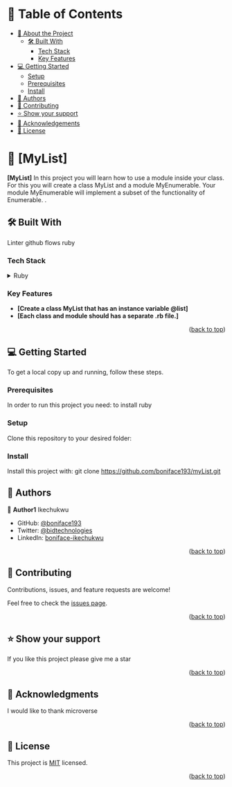 
<!--

REQUIRED SECTIONS:
- Table of Contents
- About the Project
  - Built With
  - Live Demo
- Getting Started
- Authors
- Future Features
- Contributing
- Show your support
- Acknowledgements
- License

After you're finished please remove all the comments and instructions!
-->


<!-- TABLE OF CONTENTS -->

# 📗 Table of Contents

- [📖 About the Project](#about-project)
  - [🛠 Built With](#built-with)
    - [Tech Stack](#tech-stack)
    - [Key Features](#key-features)
- [💻 Getting Started](#getting-started)
  - [Setup](#setup)
  - [Prerequisites](#prerequisites)
  - [Install](#install)
- [👥 Authors](#authors)
- [🤝 Contributing](#contributing)
- [⭐️ Show your support](#support)
- [🙏 Acknowledgements](#acknowledgements)
- [📝 License](#license)

<!-- PROJECT DESCRIPTION -->

# 📖 [MyList] <a name="about-project"></a>

**[MyList]** In this project you will learn how to use a module inside your class. For this you will create a class MyList and a module MyEnumerable. Your module MyEnumerable will implement a subset of the functionality of Enumerable. .

## 🛠 Built With <a name="built-with"></a>
Linter
github flows
ruby

### Tech Stack <a name="tech-stack"></a>

> 

<details>
 
<summary>Ruby</summary>
  <ul>
    <li>Ruby</li>
  </ul>
</details>

<!-- Features -->

### Key Features <a name="key-features"></a>

- **[Create a class MyList that has an instance variable @list]**
- **[Each class and module should has a separate .rb file.]**

<p align="right">(<a href="#readme-top">back to top</a>)</p>


<!-- GETTING STARTED -->

## 💻 Getting Started <a name="getting-started"></a>


To get a local copy up and running, follow these steps.

### Prerequisites

In order to run this project you need:
to install ruby

<!--
Example command:

```sh
 gem install rails
```
 -->

### Setup

Clone this repository to your desired folder:

<!--
Example commands:

```sh
  cd my-folder
  git clone git@github.com:myaccount/my-project.git
```
--->

### Install

Install this project with: git clone https://github.com/boniface193/myList.git

<!--
Example command:

```sh
  cd my-project
  gem install
```
--->

<!-- AUTHORS -->

## 👥 Authors <a name="authors"></a>

👤 **Author1**
Ikechukwu

- GitHub: [@boniface193](https://github.com/boniface193)
- Twitter: [@bidtechnologies](https://twitter.com/bidtechnologies)
- LinkedIn: [boniface-ikechukwu](https://www.linkedin.com/in/boniface-ikechukwu/)



<p align="right">(<a href="#readme-top">back to top</a>)</p>


<!-- CONTRIBUTING -->

## 🤝 Contributing <a name="contributing"></a>

Contributions, issues, and feature requests are welcome!

Feel free to check the [issues page](../../issues/).

<p align="right">(<a href="#readme-top">back to top</a>)</p>

<!-- SUPPORT -->

## ⭐️ Show your support <a name="support"></a>

If you like this project please give me a star

<p align="right">(<a href="#readme-top">back to top</a>)</p>

<!-- ACKNOWLEDGEMENTS -->

## 🙏 Acknowledgments <a name="acknowledgements"></a>

I would like to thank microverse

<p align="right">(<a href="#readme-top">back to top</a>)</p>


<!-- LICENSE -->

## 📝 License <a name="license"></a>

This project is [MIT](./LICENSE) licensed.


<p align="right">(<a href="#readme-top">back to top</a>)</p>
